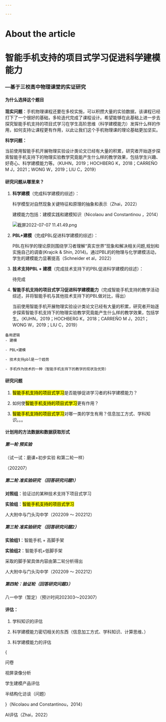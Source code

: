 ```yaml
---

---
```


# About the article

# 智能手机支持的项目式学习促进科学建模能力

### —基于三校高中物理课堂的实证研究

#### 为什么选择这个题目

**现实问题**：手机物理课程还要在多校实施，可以积攒大量的实验数据，该课程已经打下了一个很好的基础，多轮迭代完成了课程设计。希望能够在此基础上进一步去探究智能手机支持的项目式学习在学生高阶思维（科学建模能力）发挥什么样的作用，如何支持让课程更有作用，以此让我们这个手机物理课的理论基础更加坚实。

**科学问题：** 

当前使用智能手机开展物理实验设计类论文已经有大量的积累，研究者开始逐步探索智能手机支持下的物理实验教学究竟能产生什么样的教学效果，包括学生兴趣、好奇心、科学建模能力等。（KUHN，2019；HOCHBERG K，2018；CARREÑO M J，2021；WONG W，2019；LIU C，2019）



#### **研究问题从哪里来？**

1. **科学建模**（完成科学建模的综述）：
   
   科学模型对自然现象关键特征和原理的抽象和表示（Zhai，2022）
   
   建模能力包括：建模实践和建模知识（Nicolaou and Constantinou ，2014）
   
   ![截屏2022-07-07 11.41.49.png](/var/folders/44/hp9nc7gd1p1flwt8b3b8_h600000gn/T/TemporaryItems/NSIRD_screencaptureui_f6fMrx/截屏2022-07-07%2011.41.49.png)

2. **PBL+建模**（完成PBL促进科学建模的综述）：
   
   PBL在科学的理论原则围绕学习者理解“真实世界”现象和解决相关问题,规划和实施自己的调查(Krajcik & Shin, 2014)。通过PBL的的物理与化学建模活动，学生的建模能力显著提高（Schneider et al，2022）

3. **技术支持PBL + 建模**（完成技术支持下的PBL促进科学建模的综述）：
   
   待完成

4. **智能手机支持的项目式学习促进科学建模能力**（完成智能手机支持的教学活动综述，并将智能手机与其他技术支持下的PBL做对比，得出）
   
   当前使用智能手机开展物理实验设计类论文已经有大量的积累，研究者开始逐步探索智能手机支持下的物理实验教学究竟能产生什么样的教学效果，包括学生。（KUHN，2019；HOCHBERG K，2018；CARREÑO M J，2021；WONG W，2019；LIU C，2019）

```
备用逻辑
- 建模
  
- PBL+建模
  
- 技术支持pbl是一个趋势
  
- 手机作为技术的一种（智能手机支持下的教学的现状及优势）
```

#### 研究问题

1. <mark>智能手机支持的项目式学习</mark>是否能够促进学习者的科学建模能力？   

2. 如何使<mark>智能手机支持的项目式学习</mark>更有作用？

3. <mark>智能手机支持的项目式学习</mark>对哪一类的学生有用？信息加工方式、学科知识。。。

#### 

#### 计划用的方法数据和数据获取形式

##### 第一轮 预实验

（试一试：磨课+初步实验 和第二轮一样）

（202207）

##### 第二轮 准实验研究  （回答研究问题1）

**对照组**：验证过的某种技术支持下项目式学习 

**实验组**：<mark>智能手机支持的项目式学习</mark>

人大附中与门头沟中学（202209 ～ 202212）

##### 第三轮 准实验研究  （回答研究问题2）

**实验组1**：智能手机 + 高脚手架 

**实验组2**：智能手机+低脚手架 

采取的脚手架具体内容由第二轮分析得出

人大附中与门头沟中学（202209 ～ 202212）

##### 第四轮：验证轮（回答研究问题3）

八一中学（暂定）（预计时间202303～202307）



#### 评估：

1. 学科知识的评估

2. 科学建模能力密切相关的东西（信息加工方式、学科知识、计算思维、）

3. 科学建模能力的评估

{

问卷

视屏录像分析

学生建模产品评估

半结构化访谈（问题）

}（Nicolaou and Constantinou，2014）

AI评估（Zhai，2022）
